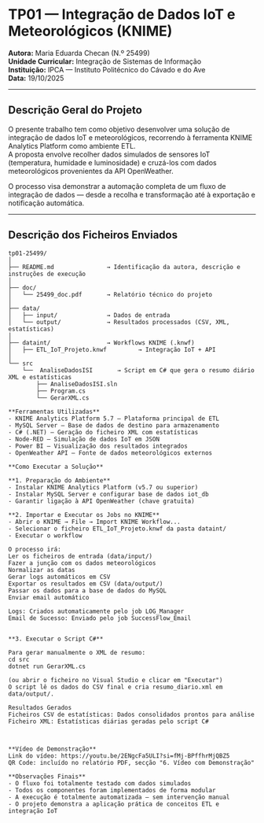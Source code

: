 # TP01 — Integração de Dados IoT e Meteorológicos (KNIME)

**Autora:** Maria Eduarda Checan (N.º 25499)  
**Unidade Curricular:** Integração de Sistemas de Informação  
**Instituição:** IPCA — Instituto Politécnico do Cávado e do Ave  
**Data:** 19/10/2025

---

## Descrição Geral do Projeto

O presente trabalho tem como objetivo desenvolver uma solução de integração de dados IoT e meteorológicos, recorrendo à ferramenta KNIME Analytics Platform como ambiente ETL.  
A proposta envolve recolher dados simulados de sensores IoT (temperatura, humidade e luminosidade) e cruzá-los com dados meteorológicos provenientes da API OpenWeather.

O processo visa demonstrar a automação completa de um fluxo de integração de dados — desde a recolha e transformação até à exportação e notificação automática.

---

## Descrição dos Ficheiros Enviados

```plaintext
tp01-25499/
│
├── README.md               → Identificação da autora, descrição e instruções de execução
│
├── doc/
│   └── 25499_doc.pdf       → Relatório técnico do projeto
│
├── data/
│   ├── input/              → Dados de entrada 
│   └── output/             → Resultados processados (CSV, XML, estatísticas)
│
├── dataint/                → Workflows KNIME (.knwf)
│   ├── ETL_IoT_Projeto.knwf         → Integração IoT + API 
│
└── src
    └──  AnaliseDadosISI       → Script em C# que gera o resumo diário XML e estatísticas
        ├── AnaliseDadosISI.sln
        ├── Program.cs
        └── GerarXML.cs

**Ferramentas Utilizadas**
- KNIME Analytics Platform 5.7 — Plataforma principal de ETL
- MySQL Server — Base de dados de destino para armazenamento
- C# (.NET) — Geração do ficheiro XML com estatísticas
- Node-RED — Simulação de dados IoT em JSON
- Power BI — Visualização dos resultados integrados
- OpenWeather API — Fonte de dados meteorológicos externos

**Como Executar a Solução**

**1. Preparação do Ambiente**
- Instalar KNIME Analytics Platform (v5.7 ou superior)
- Instalar MySQL Server e configurar base de dados iot_db
- Garantir ligação à API OpenWeather (chave gratuita)

**2. Importar e Executar os Jobs no KNIME**
- Abrir o KNIME → File → Import KNIME Workflow...
- Selecionar o ficheiro ETL_IoT_Projeto.knwf da pasta dataint/
- Executar o workflow 

O processo irá:
Ler os ficheiros de entrada (data/input/)
Fazer a junção com os dados meteorológicos
Normalizar as datas 
Gerar logs automáticos em CSV
Exportar os resultados em CSV (data/output/)
Passar os dados para a base de dados do MySQL
Enviar email automático 

Logs: Criados automaticamente pelo job LOG_Manager
Email de Sucesso: Enviado pelo job SuccessFlow_Email


**3. Executar o Script C#**

Para gerar manualmente o XML de resumo:
cd src
dotnet run GerarXML.cs

(ou abrir o ficheiro no Visual Studio e clicar em "Executar")
O script lê os dados do CSV final e cria resumo_diario.xml em data/output/.

Resultados Gerados
Ficheiros CSV de estatísticas: Dados consolidados prontos para análise
Ficheiro XML: Estatísticas diárias geradas pelo script C#



**Vídeo de Demonstração**
Link do vídeo: https://youtu.be/2ENgcFa5ULI?si=fMj-BPffhrMjQBZ5
QR Code: incluído no relatório PDF, secção "6. Vídeo com Demonstração"

**Observações Finais**
- O fluxo foi totalmente testado com dados simulados
- Todos os componentes foram implementados de forma modular
- A execução é totalmente automatizada — sem intervenção manual
- O projeto demonstra a aplicação prática de conceitos ETL e integração IoT



